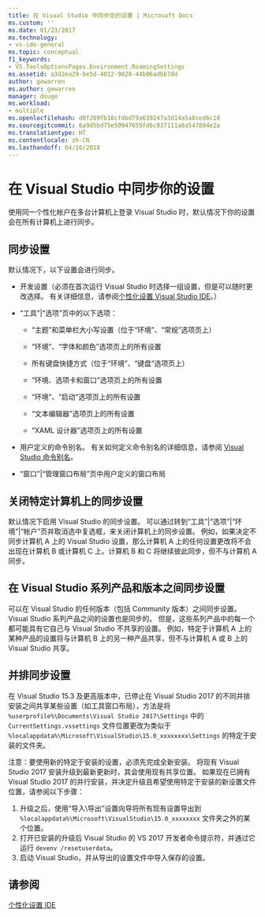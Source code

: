 ```yaml
---
title: 在 Visual Studio 中同步你的设置 | Microsoft Docs
ms.custom: ''
ms.date: 01/23/2017
ms.technology:
- vs-ide-general
ms.topic: conceptual
f1_keywords:
- VS.ToolsOptionsPages.Environment.RoamingSettings
ms.assetid: a3d2ea29-be5d-4012-9820-44b06adbb7dd
author: gewarren
ms.author: gewarren
manager: douge
ms.workload:
- multiple
ms.openlocfilehash: d0f289fb10cfdbd79a639247a3d14a5a8ced6c10
ms.sourcegitcommit: 6a9d5bd75e50947659fd6c837111a6a547884e2a
ms.translationtype: HT
ms.contentlocale: zh-CN
ms.lasthandoff: 04/16/2018
---
```

# <a name="synchronize-your-settings-in-visual-studio"></a>在 Visual Studio 中同步你的设置

使用同一个性化帐户在多台计算机上登录 Visual Studio 时，默认情况下你的设置会在所有计算机上进行同步。

## <a name="synchronized-settings"></a>同步设置

默认情况下，以下设置会进行同步。

- 开发设置（必须在首次运行 Visual Studio 时选择一组设置，但是可以随时更改选择。 有关详细信息，请参阅[个性化设置 Visual Studio IDE](../ide/personalizing-the-visual-studio-ide.md)。）

- “工具”|“选项”页中的以下选项：

    - “主题”和菜单栏大小写设置（位于“环境”、“常规”选项页上）

    - “环境”、“字体和颜色”选项页上的所有设置

    - 所有键盘快捷方式（位于“环境”、“键盘”选项页上）

    - “环境、选项卡和窗口”选项页上的所有设置

    - “环境”、“启动”选项页上的所有设置

    - “文本编辑器”选项页上的所有设置

    - “XAML 设计器”选项页上的所有设置

- 用户定义的命令别名。 有关如何定义命令别名的详细信息，请参阅 [Visual Studio 命令别名](../ide/reference/visual-studio-command-aliases.md)。

- “窗口”|“管理窗口布局”页中用户定义的窗口布局

## <a name="turn-off-synchronized-settings-on-a-particular-computer"></a>关闭特定计算机上的同步设置

默认情况下启用 Visual Studio 的同步设置。 可以通过转到“工具”|“选项”|“环境”|“帐户”页并取消选中复选框，来关闭计算机上的同步设置。  例如，如果决定不同步计算机 A 上的 Visual Studio 设置，那么计算机 A 上的任何设置更改将不会出现在计算机 B 或计算机 C 上。计算机 B 和 C 将继续彼此同步，但不与计算机 A 同步。

## <a name="synchronize-settings-across-visual-studio-family-products-and-editions"></a>在 Visual Studio 系列产品和版本之间同步设置

可以在 Visual Studio 的任何版本（包括 Community 版本）之间同步设置。 Visual Studio 系列产品之间的设置也是同步的。 但是，这些系列产品中的每一个都可能具有它自己与 Visual Studio 不共享的设置。 例如，特定于计算机 A 上的某种产品的设置将与计算机 B 上的另一种产品共享，但不与计算机 A 或 B 上的 Visual Studio 共享。

## <a name="side-by-side-synchronized-settings"></a>并排同步设置

在 Visual Studio 15.3 及更高版本中，已停止在 Visual Studio 2017 的不同并排安装之间共享某些设置（如工具窗口布局），方法是将 `%userprofile%\Documents\Visual Studio 2017\Settings` 中的 `CurrentSettings.vssettings` 文件位置更改为类似于 `%localappdata%\Microsoft\VisualStudio\15.0_xxxxxxxx\Settings` 的特定于安装的文件夹。

注意：要使用新的特定于安装的设置，必须先完成全新安装。 将现有 Visual Studio 2017 安装升级到最新更新时，其会使用现有共享位置。 如果现在已拥有 Visual Studio 2017 的并行安装，并决定升级且希望使用特定于安装的新设置文件位置，请参阅以下步骤：

1. 升级之后，使用“导入\导出”设置向导将所有现有设置导出到 `%localappdata%\Microsoft\VisualStudio\15.0_xxxxxxxx` 文件夹之外的某个位置。
2. 打开已安装的升级后 Visual Studio 的 VS 2017 开发者命令提示符，并通过它运行 `devenv /resetuserdata`。
3. 启动 Visual Studio，并从导出的设置文件中导入保存的设置。

## <a name="see-also"></a>请参阅

[个性化设置 IDE](../ide/personalizing-the-visual-studio-ide.md)

